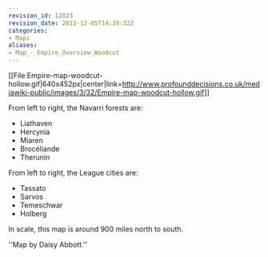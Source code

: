 ```yaml
---
revision_id: 12823
revision_date: 2012-12-05T14:28:32Z
categories:
- Maps
aliases:
- Map_-_Empire_Overview_Woodcut
---
```


[[File:Empire-map-woodcut-hollow.gif|640x452px|center|link=http://www.profounddecisions.co.uk/mediawiki-public/images/3/32/Empire-map-woodcut-hollow.gif]]


From left to right, the Navarri forests are:
* Liathaven
* Hercynia
* Miaren
* Brocéliande
* Therunin

From left to right, the League cities are:
* Tassato
* Sarvos
* Temeschwar
* Holberg

In scale, this map is around 900 miles north to south.

''Map by Daisy Abbott.''

